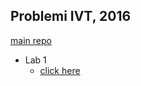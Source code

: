 ## Problemi IVT, 2016

[main repo](https://github.com/vsergeenko/ivt2016)

* Lab 1
  + [click here](https://github.com/vsergeenko/ivt2016/tree/master/lab1/shadow-4.1.4.2%2Bsvn3283)


